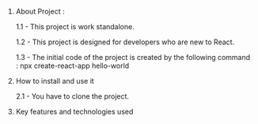 
1) About Project :

      1.1 - This project is work standalone.
   
      1.2 - This project is designed for developers who are new to React.
   
      1.3 - The initial code of the project is created by the following command :  npx create-react-app hello-world 


2) How to install and use it

    2.1 - You have to clone the project.



3) Key features and technologies used

